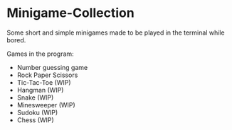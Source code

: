 # Minigame-Collection
Some short and simple minigames made to be played in the terminal while bored.

Games in the program: 
- Number guessing game
- Rock Paper Scissors 
- Tic-Tac-Toe (WIP)
- Hangman (WIP)
- Snake (WIP)
- Minesweeper (WIP)
- Sudoku (WIP)
- Chess (WIP)
